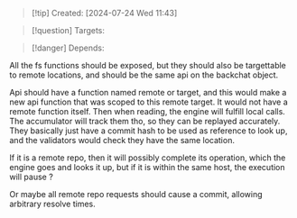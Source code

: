 
>[!tip] Created: [2024-07-24 Wed 11:43]

>[!question] Targets: 

>[!danger] Depends: 

All the fs functions should be exposed, but they should also be targettable to remote locations, and should be the same api on the backchat object.

Api should have a function named remote or target, and this would make a new api function that was scoped to this remote target.  It would not have a remote function itself.
Then when reading, the engine will fulfill local calls.  The accumulator will track them tho, so they can be replayed accurately.  They basically just have a commit hash to be used as reference to look up, and the validators would check they have the same location.

If it is a remote repo, then it will possibly complete its operation, which the engine goes and looks it up, but if it is within the same host, the execution will pause ?

Or maybe all remote repo requests should cause a commit, allowing arbitrary resolve times.